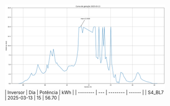 ![My Image](13_03_2025-S4_BL7.png)
| Inversor | Dia | Potência | kWh    |
| -------- | --- | -------- | ------ |
| S4_BL7       | 2025-03-13  | 15       | 56.70 |